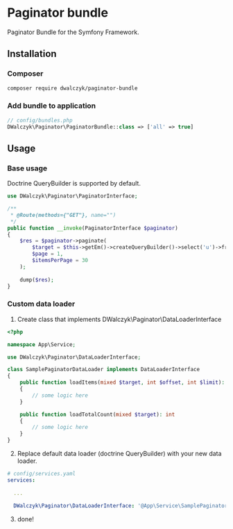 # Paginator bundle

Paginator Bundle for the Symfony Framework.

## Installation
### Composer

``` bash
composer require dwalczyk/paginator-bundle
```

### Add bundle to application

``` php
// config/bundles.php
DWalczyk\Paginator\PaginatorBundle::class => ['all' => true]
```

## Usage

### Base usage
Doctrine QueryBuilder is supported by default.
```php
use DWalczyk\Paginator\PaginatorInterface;

/**
 * @Route(methods={"GET"}, name="")
 */
public function __invoke(PaginatorInterface $paginator)
{
    $res = $paginator->paginate(
        $target = $this->getEm()->createQueryBuilder()->select('u')->from(User::class, 'u'), 
        $page = 1, 
        $itemsPerPage = 30
    );
    
    dump($res);
}
```

### Custom data loader

1. Create class that implements DWalczyk\Paginator\DataLoaderInterface

```php
<?php

namespace App\Service;

use DWalczyk\Paginator\DataLoaderInterface;

class SamplePaginatorDataLoader implements DataLoaderInterface
{
    public function loadItems(mixed $target, int $offset, int $limit): array
    {
        // some logic here
    }

    public function loadTotalCount(mixed $target): int
    {
        // some logic here
    }
}
```

2. Replace default data loader (doctrine QueryBuilder) with your new data loader.
```yaml
# config/services.yaml
services:
  
  ...
  
  DWalczyk\Paginator\DataLoaderInterface: '@App\Service\SamplePaginatorDataLoader'
```

3. done!